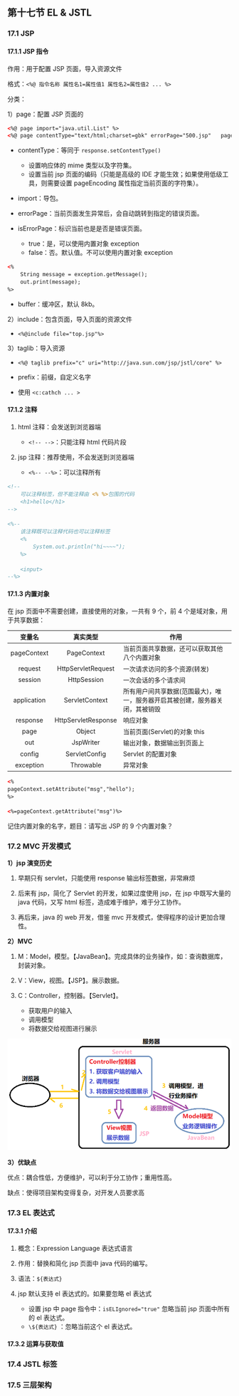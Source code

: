 ## 第十七节 EL & JSTL

### 17.1 JSP

#### 17.1.1 JSP 指令

作用：用于配置 JSP 页面，导入资源文件

格式：`<%@ 指令名称 属性名1=属性值1 属性名2=属性值2 ... %>`

分类：

1）page：配置 JSP 页面的

```html
<%@ page import="java.util.List" %>
<%@ page contentType="text/html;charset=gbk" errorPage="500.jsp"   pageEncoding="GBK" language="java" buffer="16kb" %>
```

* contentType：等同于 `response.setContentType()`
   * 设置响应体的 mime 类型以及字符集。
   * 设置当前 jsp 页面的编码（只能是高级的 IDE 才能生效；如果使用低级工具，则需要设置 pageEncoding 属性指定当前页面的字符集）。

* import：导包。

* errorPage：当前页面发生异常后，会自动跳转到指定的错误页面。

* isErrorPage：标识当前也是是否是错误页面。
   * true：是，可以使用内置对象 exception
   * false：否。默认值。不可以使用内置对象 exception

```html
<%
    String message = exception.getMessage();
    out.print(message);
%>
```

* buffer：缓冲区，默认 8kb。

2）include：包含页面，导入页面的资源文件

* `<%@include file="top.jsp"%>`


3）taglib：导入资源

* `<%@ taglib prefix="c" uri="http://java.sun.com/jsp/jstl/core" %>`

* prefix：前缀，自定义名字

* 使用 `<c:cathch ... >`


#### 17.1.2 注释

1. html 注释：会发送到浏览器端
   * `<!-- -->`：只能注释 html 代码片段
   
2. jsp 注释：推荐使用，不会发送到浏览器端
   * `<%-- --%>`：可以注释所有

```jsp
<!--
    可以注释标签，但不能注释由 <% %>包围的代码
    <h1>hello</h1>
-->
     
<%--
    该注释既可以注释代码也可以注释标签
    <%
        System.out.println("hi~~~~");
    %>
    
    <input>
--%>
```

#### 17.1.3 内置对象

在 jsp 页面中不需要创建，直接使用的对象，一共有 9 个，前 4 个是域对象，用于共享数据：

|变量名|真实类型|作用|
|:--:|:--:|----|
|pageContext|PageContext|当前页面共享数据，还可以获取其他八个内置对象|
|request|HttpServletRequest|一次请求访问的多个资源(转发)|
|session|HttpSession|一次会话的多个请求间|
|application|ServletContext|所有用户间共享数据(范围最大)，唯一，服务器开启其被创建，服务器关闭，其被销毁|
|response|HttpServletResponse|响应对象|
|page|Object|当前页面(Servlet)的对象  this|
|out|JspWriter|输出对象，数据输出到页面上|
|config|ServletConfig|Servlet 的配置对象|
|exception|Throwable|异常对象|

```html
<%
pageContext.setAttribute("msg","hello");
%>

<%=pageContext.getAttribute("msg")%>
```

记住内置对象的名字，题目：请写出 JSP 的 9 个内置对象？

### 17.2 MVC 开发模式

**1）jsp 演变历史**

1. 早期只有 servlet，只能使用 response 输出标签数据，非常麻烦

2. 后来有 jsp，简化了 Servlet 的开发，如果过度使用 jsp，在 jsp 中既写大量的 java 代码，又写 html 标签，造成难于维护，难于分工协作。 

3. 再后来，java 的 web 开发，借鉴 mvc 开发模式，使得程序的设计更加合理性。
	
**2）MVC**

1. M：Model，模型。【JavaBean】。完成具体的业务操作，如：查询数据库，封装对象。

2. V：View，视图。【JSP】。展示数据。

3. C：Controller，控制器。【Servlet】。
	* 获取用户的输入
	* 调用模型
	* 将数据交给视图进行展示

<img src="./img6/82-MVC-mode.png" width=600>


**3）优缺点**

优点：耦合性低，方便维护，可以利于分工协作；重用性高。
	
缺点：使得项目架构变得复杂，对开发人员要求高


### 17.3 EL 表达式

#### 17.3.1 介绍

1. 概念：Expression Language 表达式语言

2. 作用：替换和简化 jsp 页面中 java 代码的编写。

3. 语法：`${表达式}`

4. jsp 默认支持 el 表达式的。如果要忽略 el 表达式
   * 设置 jsp 中 page 指令中：`isELIgnored="true"` 忽略当前 jsp 页面中所有的 el 表达式。
   * `\${表达式}` ：忽略当前这个 el 表达式。


#### 17.3.2 运算与获取值    





### 17.4 JSTL 标签






### 17.5 三层架构






